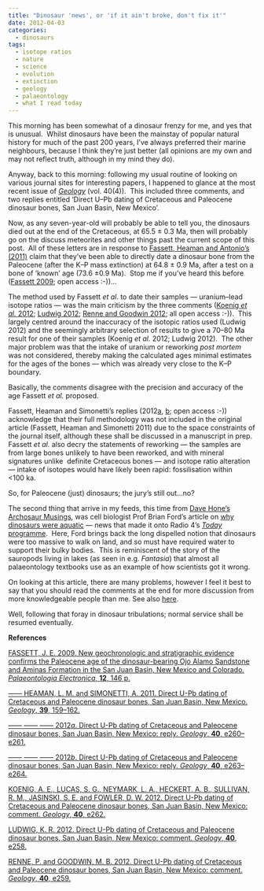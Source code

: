 ```yaml
---
title: "Dinosaur 'news', or 'if it ain't broke, don't fix it'"
date: 2012-04-03
categories:
  - dinosaurs
tags:
  - isotope ratios
  - nature
  - science
  - evolution
  - extinction
  - geology
  - palaeontology
  - what I read today
---
```

This morning has been somewhat of a dinosaur frenzy for me, and yes that
is unusual.  Whilst dinosaurs have been the mainstay of popular natural
history for much of the past 200 years, I’ve always preferred their
marine neighbours, because I think they’re just better (all opinions are
my own and may not reflect truth, although in my mind they do).

Anyway, back to this morning: following my usual routine of looking on
various journal sites for interesting papers, I happened to glance at
the most recent issue of
*[Geology](http://geology.gsapubs.org/ "Geology")* (vol. 40(4)).  This
included three comments, and two replies entitled ‘Direct U–Pb dating of
Cretaceous and Paleocene dinosaur bones, San Juan Basin, New Mexico’.

Now, as any seven-year-old will probably be able to tell you, the
dinosaurs died out at the end of the Cretaceous, at 65.5 ± 0.3 Ma, then
will probably go on the discuss meteorites and other things past the
current scope of this post.  All of these letters are in response to
[Fassett, Heaman and Antonio’s
(2011)](http://geology.gsapubs.org/content/39/2/159.abstract?ijkey=ac2e06ec2185c0209e6c893b838a0499a0352a1b&keytype2=tf_ipsecsha "Fassett, Heaman, Simonetta 2011")
claim that they’ve been able to directly date a dinosaur bone from the
Paleocene (after the K–P mass extinction) at 64.8 ± 0.9 Ma, after a test
on a bone of ‘known’ age (73.6 ±0.9 Ma).  Stop me if you’ve heard this
before ([Fassett
2009](http://palaeo-electronica.org/2009_1/149/index.html "Fassett 2009");
open access :-))…

The method used by Fassett *et al*. to date their samples — uranium–lead
isotope ratios — was the main criticism by the three comments ([Koenig
*et al.*
2012](http://geology.gsapubs.org/content/40/4/e262.full?rss=1 "Koenig et al 2012");
[Ludwig
2012](http://geology.gsapubs.org/content/40/4/e258.full?rss=1 "Ludwig 2012");
[Renne and Goodwin
2012](http://geology.gsapubs.org/content/40/4/e259.full?rss=1 "Renne and Goodwin 2012");
all open access :-)).  This largely centred around the inaccuracy of the
isotopic ratios used (Ludwig 2012) and the seemingly arbitrary selection
of results to give a 70–80 Ma result for one of their samples (Koenig
*et al.* 2012; Ludwig 2012).  The other major problem was that the
intake of uranium or reworking *post mortem* was not considered, thereby
making the calculated ages minimal estimates for the ages of the bones —
which was already very close to the K–P boundary.

Basically, the comments disagree with the precision and accuracy of the
age Fassett *et al.* proposed.

Fassett, Heaman and Simonetti’s replies
(2012[a](http://geology.gsapubs.org/content/40/4/e260.full?rss=1 "Fassett et al 2012"),
[b](http://geology.gsapubs.org/content/40/4/e263.full?rss=1 "Fassett et al 2012b");
open access :-)) acknowledge that their full methodology was not
included in the original article (Fassett, Heaman and Simonetti 2011)
due to the space constraints of the journal itself, although these shall
be discussed in a manuscript in prep.  Fassett *et al.* also decry the
statements of reworking — the samples are from large bones unlikely to
have been reworked, and with mineral signatures unlike  definite
Cretaceous bones — and isotope ratio alteration — intake of isotopes
would have likely been rapid: fossilisation within <100 ka.

So, for Paleocene (just) dinosaurs; the jury’s still out...no?

The second thing that arrive in my feeds, this time from [Dave Hone’s
Archosaur
Musings](http://archosaurmusings.wordpress.com/ "Dave Hone's Archosaur Musings"),
was cell biologist Prof Brian Ford’s article on [why dinosaurs were
aquatic](http://www.labnews.co.uk/features/prehistoric-revolution-2/ "Aquatic dinosaurs")
— news that made it onto Radio 4’s [*Today*
programme](http://news.bbc.co.uk/today/hi/today/newsid_9710000/9710630.stm "Today aquatic dinosaurs"). 
Here, Ford brings back the long dispelled notion that dinosaurs were too
massive to walk on land, and so must have required water to support
their bulky bodies.  This is reminiscent of the story of the sauropods
living in lakes (as seen in e.g. *Fantasia*) that almost all
palaeontology textbooks use as an example of how scientists got it
wrong.

On looking at this article, there are many problems, however I feel it
best to say that you should read the comments at the end for more
discussion from more knowledgeable people than me. See also
[here](http://svpow.com/2012/04/03/did-sauropds-support-their-weight-by-living-in-vast-shallow-lakes/#comments "SV-POW aquatic sauropods").

Well, following that foray in dinosaur tribulations; normal service
shall be resumed eventually.

**References**

[FASSETT, J. E. 2009. New geochronologic and stratigraphic evidence
confirms the Paleocene age of the dinosaur-bearing Ojo Alamo Sandstone
and Aminas Formation in the San Juan Basin, New Mexico and Colorado.
*Palaeontologia Electronica*, **12**, 146
p.](http://palaeo-electronica.org/2009_1/149/index.html "Fassett 2009") <i class="ai ai-open-access"></i>

[—— HEAMAN, L. M. and SIMONETTI, A. 2011. Direct U-Pb dating of
Cretaceous and Paleocene dinosaur bones, San Juan Basin, New Mexico.
*Geology*, **39**,
159–162.](http://geology.gsapubs.org/content/39/2/159.abstract?ijkey=ac2e06ec2185c0209e6c893b838a0499a0352a1b&keytype2=tf_ipsecsha)

[—— —— —— 2012*a*. Direct U-Pb dating of Cretaceous and Paleocene
dinosaur bones, San Juan Basin, New Mexico: reply. *Geology*, **40**,
e260–e261.](http://geology.gsapubs.org/content/40/4/e260.full?rss=1) <i class="ai ai-open-access"></i>

[—— —— —— 2012*b*. Direct U-Pb dating of Cretaceous and Paleocene
dinosaur bones, San Juan Basin, New Mexico: reply. *Geology*, **40**,
e263–e264.](http://geology.gsapubs.org/content/40/4/e263.full?rss=1) <i class="ai ai-open-access"></i>

[KOENIG, A. E., LUCAS, S. G., NEYMARK, L. A., HECKERT, A. B., SULLIVAN,
R. M., JASINSKI, S. E. and FOWLER, D. W. 2012. Direct U-Pb dating of
Cretaceous and Paleocene dinosaur bones, San Juan Basin, New Mexico:
comment. *Geology*, **40**,
e262.](http://geology.gsapubs.org/content/40/4/e262.full?rss=1) <i class="ai ai-open-access"></i>

[LUDWIG, K. R. 2012. Direct U-Pb dating of Cretaceous and Paleocene
dinosaur bones, San Juan Basin, New Mexico: comment. *Geology*, **40**,
e258.](http://geology.gsapubs.org/content/40/4/e258.full?rss=1) <i class="ai ai-open-access"></i>

[RENNE, P. and GOODWIN, M. B. 2012. Direct U-Pb dating of Cretaceous and
Paleocene dinosaur bones, San Juan Basin, New Mexico: comment.
*Geology*, **40**,
e259.](http://geology.gsapubs.org/content/40/4/e259.full?rss=1) <i class="ai ai-open-access"></i>

